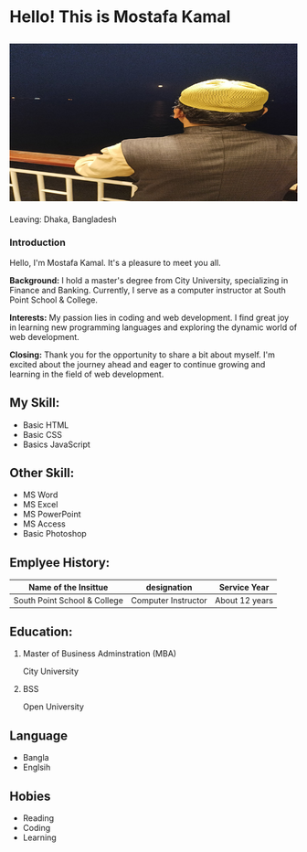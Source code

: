 # Hello! This is  Mostafa Kamal
![mk photo](Assets/mk_photo.jpg)
<br>
-----------------------------------------------------
Leaving: Dhaka, Bangladesh
### Introduction
Hello, I'm Mostafa Kamal. It's a pleasure to meet you all.

**Background:** I hold a master's degree from City University, specializing in Finance and Banking. Currently, I serve as a computer instructor at South Point School & College.

**Interests:** My passion lies in coding and web development. I find great joy in learning new programming languages and exploring the dynamic world of web development.

**Closing:** Thank you for the opportunity to share a bit about myself. I'm excited about the journey ahead and eager to continue growing and learning in the field of web development.

## My Skill:
- Basic HTML
- Basic CSS
-  Basics JavaScript
## Other Skill:
- MS Word
- MS Excel
- MS PowerPoint
- MS Access
- Basic Photoshop
## Emplyee History:
|Name of the Insittue|designation|Service Year|
|--------------------|-----------|---------------|
|South Point School & College|Computer Instructor|About 12 years|

## Education:
1. Master of Business Adminstration (MBA)

   City University
2. BSS

   Open University

## Language
- Bangla
- Englsih

## Hobies
- Reading
- Coding
- Learning





